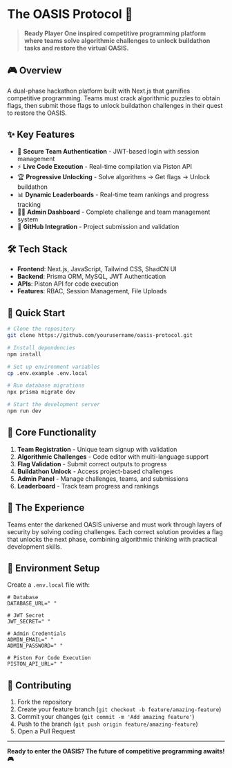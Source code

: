 # The OASIS Protocol 🚀

> **Ready Player One inspired competitive programming platform where teams solve algorithmic challenges to unlock buildathon tasks and restore the virtual OASIS.**

## 🎮 Overview
A dual-phase hackathon platform built with Next.js that gamifies competitive programming. Teams must crack algorithmic puzzles to obtain flags, then submit those flags to unlock buildathon challenges in their quest to restore the OASIS.

## ✨ Key Features
- 🔐 **Secure Team Authentication** - JWT-based login with session management
- ⚡ **Live Code Execution** - Real-time compilation via Piston API
- 🏆 **Progressive Unlocking** - Solve algorithms → Get flags → Unlock buildathon
- 📊 **Dynamic Leaderboards** - Real-time team rankings and progress tracking
- 👨‍💼 **Admin Dashboard** - Complete challenge and team management system
- 🔗 **GitHub Integration** - Project submission and validation

## 🛠️ Tech Stack
- **Frontend**: Next.js, JavaScript, Tailwind CSS, ShadCN UI
- **Backend**: Prisma ORM, MySQL, JWT Authentication
- **APIs**: Piston API for code execution
- **Features**: RBAC, Session Management, File Uploads

## 🚀 Quick Start
```bash
# Clone the repository
git clone https://github.com/yourusername/oasis-protocol.git

# Install dependencies
npm install

# Set up environment variables
cp .env.example .env.local

# Run database migrations
npx prisma migrate dev

# Start the development server
npm run dev
```

## 🎯 Core Functionality
1. **Team Registration** - Unique team signup with validation
2. **Algorithmic Challenges** - Code editor with multi-language support
3. **Flag Validation** - Submit correct outputs to progress
4. **Buildathon Unlock** - Access project-based challenges
5. **Admin Panel** - Manage challenges, teams, and submissions
6. **Leaderboard** - Track team progress and rankings

## 🌟 The Experience
Teams enter the darkened OASIS universe and must work through layers of security by solving coding challenges. Each correct solution provides a flag that unlocks the next phase, combining algorithmic thinking with practical development skills.

## 📝 Environment Setup
Create a `.env.local` file with:
```env
# Database
DATABASE_URL=" "

# JWT Secret
JWT_SECRET=" "

# Admin Credentials
ADMIN_EMAIL=" "
ADMIN_PASSWORD=" "

# Piston For Code Execution
PISTON_API_URL=" "
```

## 🤝 Contributing
1. Fork the repository
2. Create your feature branch (`git checkout -b feature/amazing-feature`)
3. Commit your changes (`git commit -m 'Add amazing feature'`)
4. Push to the branch (`git push origin feature/amazing-feature`)
5. Open a Pull Request


---

**Ready to enter the OASIS? The future of competitive programming awaits! 🎮**
